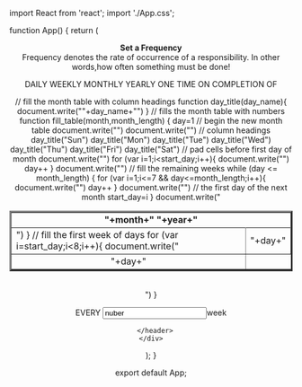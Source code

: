 import React from 'react';
import './App.css';

function App() {
  return (
    <div className="App">
      <header className="App-header">
        <form>
        <p>
          <b>Set  a Frequency</b><br>Frequency denotes the rate of occurrence of a responsibility. In other words,how often something must be done!
          </br>
        </p>
          <div>
            <label>DAILY</label>
            <label>WEEKLY</label>
            <label>MONTHLY</label>
            <label>YEARLY</label>
            <label>ONE TIME</label>
            <label>ON COMPLETION OF</label>
          </div>
          <script language="javascript"></script>

// fill the month table with column headings
function day_title(day_name){
     document.write("<TD ALIGN=center WIDTH=35>"+day_name+"</TD>")
}
// fills the month table with numbers
function fill_table(month,month_length)
{ 
  day=1
  // begin the new month table
  document.write("<TABLE BORDER=3 CELLSPACING=3 CELLPADDING=%3><TR>")
  document.write("<TD COLSPAN=7 ALIGN=center><B>"+month+"   "+year+"</B><TR>")
  // column headings
  day_title("Sun")
  day_title("Mon")
  day_title("Tue")
  day_title("Wed")
  day_title("Thu")
  day_title("Fri")
  day_title("Sat")
  // pad cells before first day of month
  document.write("</TR><TR>")
  for (var i=1;i<start_day;i++){
        document.write("<TD>")
  }
  // fill the first week of days
  for (var i=start_day;i<8;i++){
        document.write("<TD ALIGN=center>"+day+"</TD>")
        day++
  }
  document.write("<TR>")
  // fill the remaining weeks
  while (day <= month_length) {
     for (var i=1;i<=7 && day<=month_length;i++){
         document.write("<TD ALIGN=center>"+day+"</TD>")
         day++
     }
     document.write("</TR><TR>")
     // the first day of the next month
     start_day=i
  }
  document.write("</TR></TABLE><BR>")
}


</script>

<script language="javascript">

// CAHNGE the below variable to the CURRENT YEAR
year=2008

// first day of the week of the new year
today= new Date("January 1, "+year)
start_day = today.getDay() + 1   // starts with 0
fill_table("January",31)
fill_table("February",29)
fill_table("March",31)
fill_table("April",30)
fill_table("May",31)
fill_table("June",30)
fill_table("July",31)
fill_table("August",31)
fill_table("September",30)
fill_table("October",31)
fill_table("November",30)
fill_table("December",31)
</script>

       
<P>EVERY <input type="textbox" value="nuber">week</input></P>
        
        
      </header>
    </div>
  );
}

export default App;
